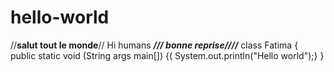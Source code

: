 # hello-world
//**salut tout le monde**//
Hi humans
***/// bonne reprise////***
class Fatima
{
public static void (String args main[])
{( System.out.println("Hello world");}
}


